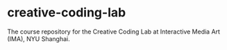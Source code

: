 # creative-coding-lab
The course repository for the Creative Coding Lab at Interactive Media Art (IMA), NYU Shanghai.
